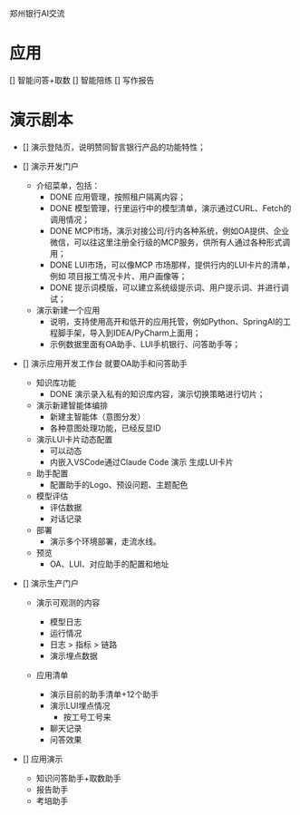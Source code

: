 郑州银行AI交流

# 应用
[] 智能问答+取数
[] 智能陪练
[] 写作报告


# 演示剧本
- [] 演示登陆页，说明赞同智言银行产品的功能特性；
- [] 演示开发门户
    - 介绍菜单，包括：
        - DONE 应用管理，按照租户隔离内容；
        - DONE 模型管理，行里运行中的模型清单，演示通过CURL、Fetch的调用情况；    
        - DONE MCP市场，演示对接公司/行内各种系统，例如OA提供、企业微信，可以往这里注册全行级的MCP服务，供所有人通过各种形式调用；
        - DONE LUI市场，可以像MCP 市场那样，提供行内的LUI卡片的清单，例如 项目报工情况卡片、用户画像等；
        - DONE 提示词模版，可以建立系统级提示词、用户提示词、并进行调试；
    - 演示新建一个应用
        - 说明，支持使用高开和低开的应用托管，例如Python、SpringAI的工程脚手架，导入到IDEA/PyCharm上面用；
        - 示例数据里面有OA助手、LUI手机银行、问答助手等；

- [] 演示应用开发工作台 就要OA助手和问答助手
    - 知识库功能
        - DONE 演示录入私有的知识库内容，演示切换策略进行切片；
    - 演示新建智能体编排
        - 新建主智能体（意图分发）
        - 各种意图处理功能，已经反显ID
    - 演示LUI卡片动态配置
        - 可以动态
        - 内嵌入VSCode通过Claude Code 演示 生成LUI卡片
    - 助手配置
        - 配置助手的Logo、预设问题、主题配色
    - 模型评估
        - 评估数据
        - 对话记录
    - 部署
        - 演示多个环境部署，走流水线。
    - 预览
        - OA、LUI、对应助手的配置和地址

- [] 演示生产门户
    - 演示可观测的内容
        - 模型日志
        - 运行情况
        - 日志 > 指标 > 链路
        - 演示埋点数据

    - 应用清单
        - 演示目前的助手清单+12个助手
        - 演示LUI埋点情况
            - 按工号工号来
        - 聊天记录
        - 问答效果


- [] 应用演示
    - 知识问答助手+取数助手
    - 报告助手
    - 考培助手


